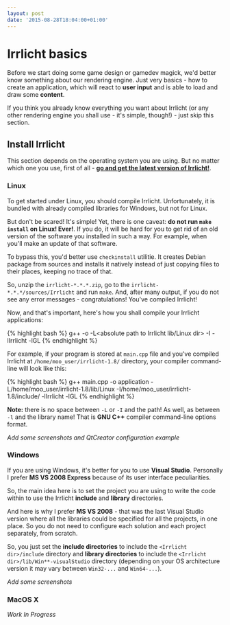 ```yaml
---
layout: post
date: '2015-08-28T18:04:00+01:00'
---
```


# Irrlicht basics

Before we start doing some game design or gamedev magick, we'd better know something about our rendering engine. Just very basics - how to create an application, which will react to **user input** and is able to load and draw some **content**.

If you think you already know everything you want about Irrlicht (or any other rendering engine you shall use - it's simple, though!) - just skip this section.

## Install Irrlicht

This section depends on the operating system you are using. But no matter which one you use, first of all - [**go and get the latest version of Irrlicht!**](http://irrlicht.sourceforge.net/downloads/).

### Linux

To get started under Linux, you should compile Irrlicht. Unfortunately, it is bundled with already compiled libraries for Windows, but not for Linux.

But don't be scared! It's simple! Yet, there is one caveat: **do not run `make install` on Linux! Ever!**. If you do, it will be hard for you to get rid of an old version of the software you installed in such a way. For example, when you'll make an update of that software.

To bypass this, you'd better use `checkinstall` utilitie. It creates Debian package from sources and installs it natively instead of just copying files to their places, keeping no trace of that.

So, unzip the `irrlicht-*.*.*.zip`, go to the `irrlicht-*.*.*/sources/Irrlicht` and run `make`. And, after many output, if you do not see any error messages - congratulations! You've compiled Irrlicht!

Now, and that's important, here's how you shall compile your Irrlicht applications:

{% highlight bash %}
    g++ <source file> -o <output executable file> -L<absolute path to Irrlicht lib/Linux dir> -I<absolute path to Irrlicht include dir> -lIrrlicht -lGL
{% endhighlight %}

For example, if your program is stored at `main.cpp` file and you've compiled Irrlicht at `/home/moo_user/irrlicht-1.8/` directory, your compiler command-line will look like this:

{% highlight bash %}
    g++ main.cpp -o application -L/home/moo_user/irrlicht-1.8/lib/Linux -I/home/moo_user/irrlicht-1.8/include/ -lIrrlicht -lGL
{% endhighlight %}

**Note:** there is no space between `-L` or `-I` and the path! As well, as between `-l` and the library name! That is **GNU C++** compiler command-line options format.

_Add some screenshots and QtCreator configuration example_

### Windows

If you are using Windows, it's better for you to use **Visual Studio**. Personally I prefer **MS VS 2008 Express** because of its user interface peculiarities.

So, the main idea here is to set the project you are using to write the code within to use the Irrlicht **include** and **library** directories.

And here is why I prefer **MS VS 2008** - that was the last Visual Studio version where all the libraries could be specified for all the projects, in one place. So you do not need to configure each solution and each project separately, from scratch.

So, you just set the **include directories** to include the `<Irrlicht dir>/include` directory and **library directories** to include the `<Irrlicht dir>/lib/Win**-visualStudio` directory (depending on your OS architecture version it may vary between `Win32-...` and `Win64-...`).

_Add some screenshots_

### MacOS X

_Work In Progress_
